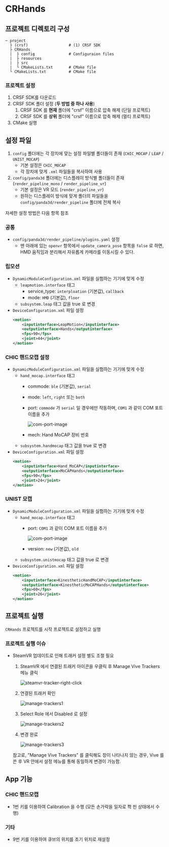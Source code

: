 # CRHands

## 프로젝트 디렉토리 구성
```
─ project
  ├ (crsf)                  # (1) CRSF SDK
  ├ CRHands
  |  ├ config               # Configuraion files
  |  ├ resources
  |  ├ src
  |  └ CMakeLists.txt       # CMake file
  └ CMakeLists.txt          # CMake file
```

### 프로젝트 설정
1. CRSF SDK를 다운로드
2. CRSF SDK 폴더 설정 (**두 방법 중 하나 사용**)
   1. CRSF SDK 를 **현재** 폴더에 "crsf" 이름으로 압축 해제 (단일 프로젝트)
   2. CRSF SDK 를 **상위** 폴더에 "crsf" 이름으로 압축 해제 (멀티 프로젝트)
3. CMake 실행



## 설정 파일
1. `config` 폴더에는 각 장치에 맞는 설정 파일별 폴더들이 존재 (`CHIC_MOCAP` / `LEAP` / `UNIST_MOCAP`)
   - 기본 설정은 `CHIC_MOCAP`
   - 각 장치에 맞게 `.xml` 파일들을 복사하여 사용
2. `config/panda3d` 폴더에는 디스플레이 방식별 폴더들이 존재 (`render_pipeline_mono` / `render_pipeline_vr`)
   - 기본 설정은 VR 모드 (`render_pipeline_vr`)
   - 원하는 디스플레이 방식에 맞게 폴더의 파일들을 `config/panda3d/render_pipeline` 폴더에 전체 복사

자세한 설정 방법은 다음 항목 참조


### 공통
- `config/panda3d/render_pipeline/plugins.yaml` 설정
  - 맨 아래에 있는 `openvr` 항목에서 `update_camera_pose` 항목을 `false` 로 하면, HMD 움직임과 분리해서 자유롭게 카메라를 이동시킬 수 있다.



### 립모션
- `DynamicModuleConfiguration.xml` 파일을 실험하는 기기에 맞게 수정
  - `leapmotion.interface` 태그
    - service_type: `interploation` (기본값), `callback`
    - mode: `HMD` (기본값), `floor`
  - `subsystem.leap` 태그 값을 true 로 변경
- `DeviceConfiguration.xml` 파일 설정
  ```xml
  <motion>
      <inputinterface>LeapMotion</inputinterface>
      <outputinterface>Hands</outputinterface>
      <fps>90</fps>
      <joint>44</joint>
  </motion>
  ```

### CHIC 핸드모캡 설정
- `DynamicModuleConfiguration.xml` 파일을 실험하는 기기에 맞게 수정
  - `hand_mocap.interface` 태그
    - commode: `ble` (기본값), `serial`
    - mode: `left`, `right` 또는 `both`
    - port: `commode` 가 `serial` 일 경우에만 작동하며, `COM1` 과 같이 COM 포트 이름을 추가

      ![com-port-image](https://user-images.githubusercontent.com/937305/56501079-71a1f180-6548-11e9-9823-f7dba82b714d.png)

    - mech: Hand MoCAP 장비 번호
  - `subsystem.handmocap` 태그 값을 true 로 변경
- `DeviceConfiguration.xml` 파일 설정
  ```xml
  <motion>
      <inputinterface>Hand_MoCAP</inputinterface>
      <outputinterface>MoCAPHands</outputinterface>
      <fps>90</fps>
      <joint>24</joint>
  </motion>
  ```

### UNIST 모캡
- `DynamicModuleConfiguration.xml` 파일을 실험하는 기기에 맞게 수정
  - `hand_mocap.interface` 태그
    - port: `COM1` 과 같이 COM 포트 이름을 추가

      ![com-port-image](https://user-images.githubusercontent.com/937305/56501079-71a1f180-6548-11e9-9823-f7dba82b714d.png)
      
    - version: `new` (기본값), `old`
  - `subsystem.unistmocap` 태그 값을 true 로 변경
- `DeviceConfiguration.xml` 파일 설정
  ```xml
  <motion>
      <inputinterface>KinestheticHandMoCAP</inputinterface>
      <outputinterface>KinestheticMoCAPHands</outputinterface>
      <fps>60</fps>
      <joint>26</joint>
  </motion>
  ```



## 프로젝트 실행
`CRHands` 프로젝트를 시작 프로젝트로 설정하고 실행

### 프로젝트 실행 이슈
- SteamVR 업데이트로 인해 트래커 설정 별도 조절 필요
  1. SteamVR 에서 연결된 트래커 아이콘을 우클릭 후 Manage Vive Trackers 메뉴 클릭

     ![steamvr-tracker-right-click](https://user-images.githubusercontent.com/937305/56501922-9481d500-654b-11e9-8adf-8b458d803362.png)

  2. 연결된 트래커 확인

     ![manage-trackers1](https://user-images.githubusercontent.com/937305/56501980-c85cfa80-654b-11e9-85e0-115d80e3de24.png)

  3. Select Role 에서 Disabled 로 설정

     ![manage-trackers2](https://user-images.githubusercontent.com/937305/56502041-fe01e380-654b-11e9-80b2-f03f06bbf243.png)

  4. 변경 완료

     ![manage-trackers3](https://user-images.githubusercontent.com/937305/56502090-1ffb6600-654c-11e9-9d1b-ff3fa7ae0dba.png)

  참고로, "Manage Vive Trackers" 를 클릭해도 창이 나타나지 않는 경우, Vive 를 쓴 후 VR 안에서 설정 메뉴를 통해 동일하게 변경이 가능함.



## App 기능

### CHIC 핸드모캡
- 1번 키를 이용하여 Calibration 을 수행 (모든 손가락을 일자로 쫙 핀 상태에서 수행)

### 기타
- 9번 키를 이용하여 큐브의 위치를 초기 위치로 재설정
